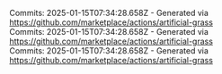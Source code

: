 Commits: 2025-01-15T07:34:28.658Z - Generated via https://github.com/marketplace/actions/artificial-grass
<br>
Commits: 2025-01-15T07:34:28.658Z - Generated via https://github.com/marketplace/actions/artificial-grass
<br>
Commits: 2025-01-15T07:34:28.658Z - Generated via https://github.com/marketplace/actions/artificial-grass
<br>
